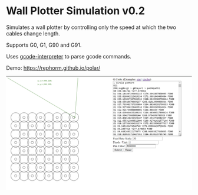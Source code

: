 # Wall Plotter Simulation v0.2

Simulates a wall plotter by controlling only the speed at which the two cables change length.

Supports G0, G1, G90 and G91.

Uses [gcode-interpreter](https://github.com/cncjs/gcode-interpreter) to parse gcode commands.

Demo: https://rephorm.github.io/polar/

![screenshot](data/circles_v0.2.png)